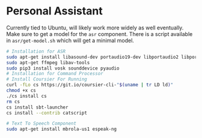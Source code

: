 # Personal Assistant

Currently tied to Ubuntu, will likely work more widely as well eventually. Make sure to get a model
for the `asr` component. There is a script available in `asr/get-model.sh` which will get a minimal model.

```sh
# Installation for ASR
sudo apt-get install libasound-dev portaudio19-dev libportaudio2 libportaudiocpp0 
sudo apt-get ffmpeg libav-tools
sudo pip3 install vosk sounddevice pyaudio
# Installation for Command Processor
# Install Coursier For Running
curl -fLo cs https://git.io/coursier-cli-"$(uname | tr LD ld)"
chmod +x cs
./cs install cs
rm cs
cs install sbt-launcher
cs install --contrib catscript

# Text To Speech Component
sudo apt-get install mbrola-us1 espeak-ng
```